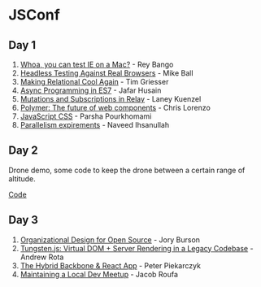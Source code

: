 # JSConf

## Day 1
1. [Whoa, you can test IE on a Mac?](day-1/1-testing-in-ie.md) - Rey Bango
2. [Headless Testing Against Real Browsers](day-1/2-headless-testing.md) - Mike Ball
3. [Making Relational Cool Again](day-1/3-js-and-relational.md) - Tim Griesser
4. [Async Programming in ES7](day-1/4-es2016.md) - Jafar Husain
5. [Mutations and Subscriptions in Relay](day-1/5-facebook-relay.md) - Laney Kuenzel
6. [Polymer: The future of web components](day-1/6-polymer.md) - Chris Lorenzo
7. [JavaScript CSS](day-1/7-other.md) - Parsha Pourkhomami
8. [Parallelism expirements](day-1/7-other.md) - Naveed Ihsanullah


## Day 2

Drone demo, some code to keep the drone between a certain range of altitude.

[Code](day-2/drone)


## Day 3
1. [Organizational Design for Open Source](day-3/1-open-source.md) - Jory Burson
2. [Tungsten.js: Virtual DOM + Server Rendering in a Legacy Codebase](day-3/2-tungsten.md) - Andrew Rota
3. [The Hybrid Backbone & React App](day-3/3-hybrid-backbone-react.md) - Peter Piekarczyk
4. [Maintaining a Local Dev Meetup](day-3/4-dev-meetups.md) - Jacob Roufa


